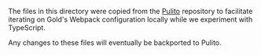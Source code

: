 The files in this directory were copied from the
[Pulito](https://github.com/google/pulito) repository to facilitate iterating
on Gold's Webpack configuration locally while we experiment with TypeScript.

Any changes to these files will eventually be backported to Pulito.
